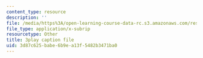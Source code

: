 ```yaml
---
content_type: resource
description: ''
file: /media/https%3A/open-learning-course-data-rc.s3.amazonaws.com/res-8-005-vibrations-and-waves-problem-solving-fall-2012/3d87c625babe6b9ea13f5482b3471ba0_uyofLz9Dtuw.srt
file_type: application/x-subrip
resourcetype: Other
title: 3play caption file
uid: 3d87c625-babe-6b9e-a13f-5482b3471ba0
---
```

